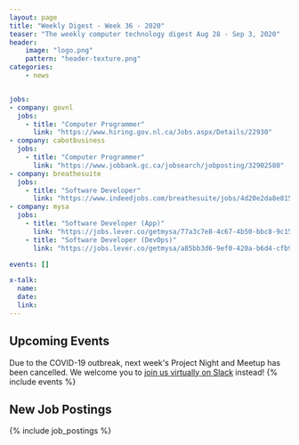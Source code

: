 ```yaml
---
layout: page
title: "Weekly Digest - Week 36 - 2020"
teaser: "The weekly computer technology digest Aug 28 - Sep 3, 2020"
header:
    image: "logo.png"
    pattern: "header-texture.png"
categories:
    - news


jobs:
- company: govnl
  jobs:
    - title: "Computer Programmer"
      link: "https://www.hiring.gov.nl.ca/Jobs.aspx/Details/22930"
- company: cabotbusiness
  jobs:
    - title: "Computer Programmer"
      link: "https://www.jobbank.gc.ca/jobsearch/jobposting/32902580"
- company: breathesuite
  jobs:
    - title: "Software Developer"
      link: "https://www.indeedjobs.com/breathesuite/jobs/4d20e2da8e81534bb6b5"
- company: mysa
  jobs:
    - title: "Software Developer (App)"
      link: "https://jobs.lever.co/getmysa/77a3c7e8-4c67-4b50-bbc8-9c15614157f1"
    - title: "Software Developer (DevOps)"
      link: "https://jobs.lever.co/getmysa/a85bb3d6-9ef0-420a-b6d4-cfb9b2607d30"

events: []

x-talk:
  name:
  date:
  link:
---
```


## Upcoming Events
Due to the COVID-19 outbreak, next week's Project Night and Meetup has been cancelled. We welcome you to [join us virtually on Slack](https://join.slack.com/t/ctsnl/shared_invite/enQtNzE5Mzc1OTA3ODI2LTdhODg1ZTQ4YTMwNDRkYzI2OWZjOTZmYWZjNjA3N2QzMTRiZWEyNmI0MTRmYjNjMDFhZGUxNzlhY2I5YjEwMTk) instead!
{% include events %}

## New Job Postings
{% include job_postings %}

